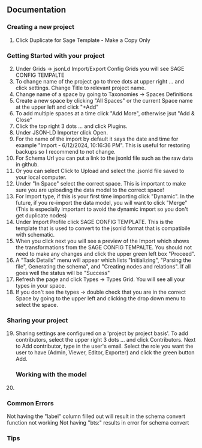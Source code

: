 ## Documentation 

### Creating a new project
1. Click Duplicate for Sage Template - Make a Copy Only

### Getting Started with your project
2. Under Grids -> jsonLd Import/Export Config Grids you will see SAGE CONFIG TEMPALTE
3. To change name of the project go to three dots at upper right ... and click settings. Change Title to relevant project name. 
4. Change name of a space by going to Taxonomies -> Spaces Definitions
5. Create a new space by clicking "All Spaces" or the current Space name at the upper left and click "+Add"
6. To add multiple spaces at a time click "Add More", otherwise jsut "Add & Close"
7. Click the top right 3 dots ... and click Plugins.
8. Under JSON-LD Importer click Open.
9. For the name of the import by default it says the date and time for example "Import - 6/12/2024, 10:16:36 PM". This is useful for restoring backups so I recommend to not change.
10. For Schema Url you can put a link to the jsonld file such as the raw data in github.
11. Or you can select Click to Upload and select the .jsonld file saved to your local computer.
12. Under "In Space" select the correct space. This is important to make sure you are uploading the data model to the correct space!
13. For Import type, if this is your first time importing click "Dynamic". In the future, if you re-import the data model, you will want to click "Merge" (This is especially important to avoid the dynamic import so you don't get duplicate nodes)
14. Under Import Profile click SAGE CONFIG TEMPLATE.  This is the template that is used to convert to the jsonld format that is compatibile with schematic. 
15. When you click next you will see a preview of the Import which shows the transformations from the SAGE CONFIG TEMPALTE. You should not need to make any changes and click the upper green left box "Proceed".
16. A "Task Details" menu will appear which lists "Initializing", "Parsing the file", Generating the schema", and "Creating nodes and relations". If all goes well the status will be "Success"
17. Refresh the page and click Types -> Types Grid. You will see all your types in your space.
18. If you don't see the types -> double check that you are in the correct Space by going to the upper left and clicking the drop down menu to select the space.

### Sharing your project
19. Sharing settings are configured on a 'project by project basis'. To add contributors, select the upper right 3 dots ... and click Contributors. Next to Add contributor, type in the user's email. Select the role you want the user to have (Admin, Viewer, Editor, Exporter) and click the green button Add.
    ### Working with the model 

20. 



### Common Errors 

Not having the "label" column filled out will result in the schema convert function not working
Not having "bts:" results in error for schema convert 

### Tips
